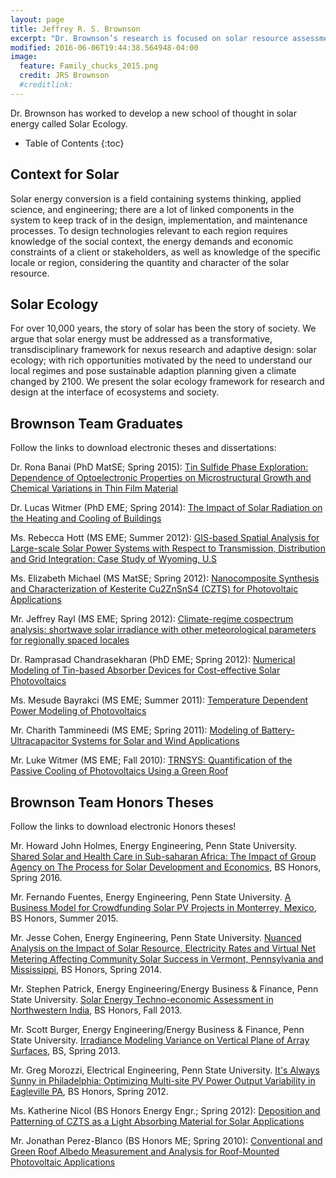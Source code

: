 ```yaml
---
layout: page
title: Jeffrey R. S. Brownson
excerpt: "Dr. Brownson’s research is focused on solar resource assessment/economics, photovoltaic materials, and systems performance for photovoltaics and buildings. He has participated in the DoE SunShot Initiative for Solar Forecasting, the DoE Energy Efficient Buildings Hub in PA, and served as faculty lead in the 2009 Solar Decathlon. Brownson is a member of the Board of Directors for ASES, advocating the critical importance of our young professionals in the health and future of the solar industry."
modified: 2016-06-06T19:44:38.564948-04:00
image:
  feature: Family_chucks_2015.png
  credit: JRS Brownson
  #creditlink: 
---
```


Dr. Brownson has worked to develop a new school of thought in solar energy called Solar Ecology. 

* Table of Contents
{:toc}

## Context for Solar

Solar energy conversion is a field containing systems thinking, applied science, and engineering; there are a lot of linked components in the system to keep track of in the design, implementation, and maintenance processes. To design technologies relevant to each region requires knowledge of the social context, the energy demands and economic constraints of a client or stakeholders, as well as knowledge of the specific locale or region, considering the quantity and character of the solar resource. 

## Solar Ecology

For over 10,000 years, the story of solar has been the story of society. We argue that solar energy must be addressed as a transformative, transdisciplinary framework for nexus research and adaptive design: solar ecology; with rich opportunities motivated by the need to understand our local regimes and pose sustainable adaption planning given a climate changed by 2100. We present the solar ecology framework for research and design at the interface of ecosystems and society. 

## Brownson Team Graduates

Follow the links to download electronic theses and dissertations:

Dr. Rona Banai (PhD MatSE; Spring 2015): [Tin Sulfide Phase Exploration: Dependence of Optoelectronic Properties on Microstructural Growth and Chemical Variations in Thin Film Material](https://etda.libraries.psu.edu/catalog/26291)

Dr. Lucas Witmer (PhD EME; Spring 2014): [The Impact of Solar Radiation on the Heating and Cooling of Buildings](https://etda.libraries.psu.edu/paper/22777/)

Ms. Rebecca Hott (MS EME; Summer 2012): [GIS-based Spatial Analysis for Large-scale Solar Power Systems with Respect to Transmission, Distribution and Grid Integration: Case Study of Wyoming, U.S](https://etda.libraries.psu.edu/paper/15513/)

Ms. Elizabeth Michael (MS MatSE; Spring 2012): [Nanocomposite Synthesis and Characterization of Kesterite Cu2ZnSnS4 (CZTS) for Photovoltaic Applications](https://etda.libraries.psu.edu/paper/13171/)

Mr. Jeffrey Rayl (MS EME; Spring 2012): [Climate-regime cospectrum analysis: shortwave solar irradiance with other meteorological parameters for regionally spaced locales](https://etda.libraries.psu.edu/paper/14484/)

Dr. Ramprasad Chandrasekharan (PhD EME; Spring 2012): [Numerical Modeling of Tin-based Absorber Devices for Cost-effective Solar Photovoltaics](https://etda.libraries.psu.edu/paper/14473/)

Ms. Mesude Bayrakci (MS EME; Summer 2011): [Temperature Dependent Power Modeling of Photovoltaics](https://etda.libraries.psu.edu/catalog/12328)

Mr. Charith Tammineedi (MS EME; Spring 2011): [Modeling of Battery-Ultracapacitor Systems for Solar and Wind Applications](https://etda.libraries.psu.edu/catalog/11561)

Mr. Luke Witmer (MS EME; Fall 2010): [TRNSYS: Quantification of the Passive Cooling of Photovoltaics Using a Green Roof](https://etda.libraries.psu.edu/catalog/11242)

## Brownson Team Honors Theses

Follow the links to download electronic Honors theses!

Mr. Howard John Holmes, Energy Engineering, Penn State University. [Shared Solar and Health Care in Sub-saharan Africa: The Impact of Group Agency on The Process for Solar Development and Economics](https://honors.libraries.psu.edu/catalog/29420), BS Honors, Spring 2016.

Mr. Fernando Fuentes, Energy Engineering, Penn State University. [A Business Model for Crowdfunding Solar PV Projects in Monterrey, Mexico](https://honors.libraries.psu.edu/catalog/26589), BS Honors, Summer 2015.

Mr. Jesse Cohen, Energy Engineering, Penn State University. [Nuanced Analysis on the Impact of Solar Resource, Electricity Rates and Virtual Net Metering Affecting Community Solar Success in Vermont, Pennsylvania and Mississippi](https://honors.libraries.psu.edu/catalog/25453), BS Honors, Spring 2014.

Mr. Stephen Patrick, Energy Engineering/Energy Business & Finance, Penn State University. [Solar Energy Techno-economic Assessment in Northwestern India](https://honors.libraries.psu.edu/catalog/21469), BS Honors, Fall 2013.

Mr. Scott Burger, Energy Engineering/Energy Business & Finance, Penn State University. [Irradiance Modeling Variance on Vertical Plane of Array Surfaces](https://honors.libraries.psu.edu/catalog/17887), BS, Spring 2013.

Mr. Greg Morozzi, Electrical Engineering, Penn State University. [It's Always Sunny in Philadelphia: Optimizing Multi-site PV Power Output Variability in Eagleville PA](https://honors.libraries.psu.edu/catalog/17909), BS Honors, Spring 2012.

Ms. Katherine Nicol (BS Honors Energy Engr.; Spring 2012): [Deposition and Patterning of CZTS as a Light Absorbing Material for Solar Applications](https://honors.libraries.psu.edu/catalog/14085)

Mr. Jonathan Perez-Blanco (BS Honors ME; Spring 2010): [Conventional and Green Roof Albedo Measurement and Analysis for Roof-Mounted Photovoltaic Applications](http://honors.libraries.psu.edu/theses/approved/WorldWideIndex/EHT-212/index.html)

